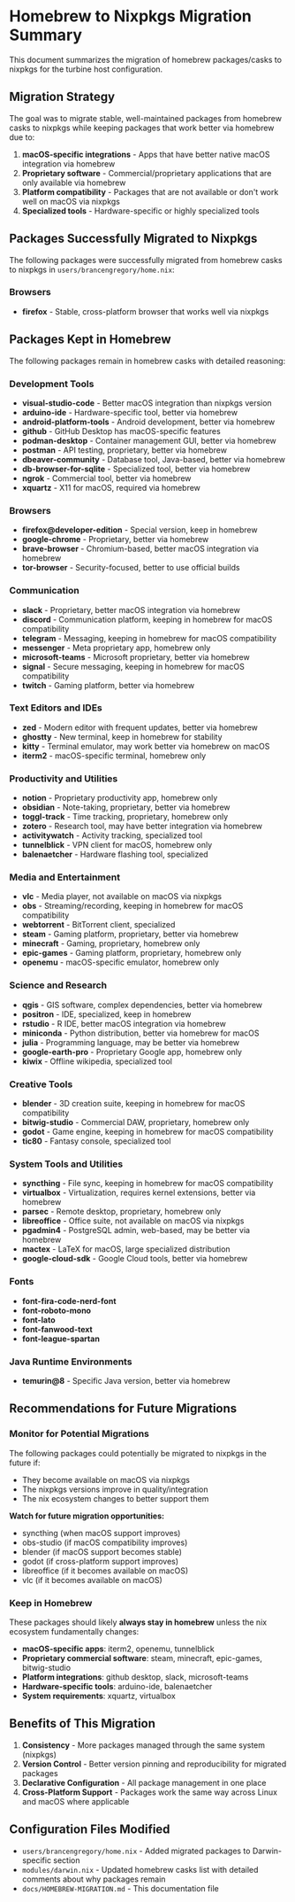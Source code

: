 # Homebrew to Nixpkgs Migration Summary

This document summarizes the migration of homebrew packages/casks to nixpkgs for the turbine host configuration.

## Migration Strategy

The goal was to migrate stable, well-maintained packages from homebrew casks to nixpkgs while keeping packages that work better via homebrew due to:

1. **macOS-specific integrations** - Apps that have better native macOS integration via homebrew
2. **Proprietary software** - Commercial/proprietary applications that are only available via homebrew
3. **Platform compatibility** - Packages that are not available or don't work well on macOS via nixpkgs
4. **Specialized tools** - Hardware-specific or highly specialized tools

## Packages Successfully Migrated to Nixpkgs

The following packages were successfully migrated from homebrew casks to nixpkgs in `users/brancengregory/home.nix`:

### Browsers
- **firefox** - Stable, cross-platform browser that works well via nixpkgs

## Packages Kept in Homebrew

The following packages remain in homebrew casks with detailed reasoning:

### Development Tools
- **visual-studio-code** - Better macOS integration than nixpkgs version
- **arduino-ide** - Hardware-specific tool, better via homebrew
- **android-platform-tools** - Android development, better via homebrew
- **github** - GitHub Desktop has macOS-specific features
- **podman-desktop** - Container management GUI, better via homebrew
- **postman** - API testing, proprietary, better via homebrew
- **dbeaver-community** - Database tool, Java-based, better via homebrew
- **db-browser-for-sqlite** - Specialized tool, better via homebrew
- **ngrok** - Commercial tool, better via homebrew
- **xquartz** - X11 for macOS, required via homebrew

### Browsers
- **firefox@developer-edition** - Special version, keep in homebrew
- **google-chrome** - Proprietary, better via homebrew
- **brave-browser** - Chromium-based, better macOS integration via homebrew
- **tor-browser** - Security-focused, better to use official builds

### Communication
- **slack** - Proprietary, better macOS integration via homebrew
- **discord** - Communication platform, keeping in homebrew for macOS compatibility
- **telegram** - Messaging, keeping in homebrew for macOS compatibility
- **messenger** - Meta proprietary app, homebrew only
- **microsoft-teams** - Microsoft proprietary, better via homebrew
- **signal** - Secure messaging, keeping in homebrew for macOS compatibility
- **twitch** - Gaming platform, better via homebrew

### Text Editors and IDEs
- **zed** - Modern editor with frequent updates, better via homebrew
- **ghostty** - New terminal, keep in homebrew for stability
- **kitty** - Terminal emulator, may work better via homebrew on macOS
- **iterm2** - macOS-specific terminal, homebrew only

### Productivity and Utilities
- **notion** - Proprietary productivity app, homebrew only
- **obsidian** - Note-taking, proprietary, better via homebrew
- **toggl-track** - Time tracking, proprietary, homebrew only
- **zotero** - Research tool, may have better integration via homebrew
- **activitywatch** - Activity tracking, specialized tool
- **tunnelblick** - VPN client for macOS, homebrew only
- **balenaetcher** - Hardware flashing tool, specialized

### Media and Entertainment
- **vlc** - Media player, not available on macOS via nixpkgs
- **obs** - Streaming/recording, keeping in homebrew for macOS compatibility
- **webtorrent** - BitTorrent client, specialized
- **steam** - Gaming platform, proprietary, better via homebrew
- **minecraft** - Gaming, proprietary, homebrew only
- **epic-games** - Gaming platform, proprietary, homebrew only
- **openemu** - macOS-specific emulator, homebrew only

### Science and Research
- **qgis** - GIS software, complex dependencies, better via homebrew
- **positron** - IDE, specialized, keep in homebrew
- **rstudio** - R IDE, better macOS integration via homebrew
- **miniconda** - Python distribution, better via homebrew for macOS
- **julia** - Programming language, may be better via homebrew
- **google-earth-pro** - Proprietary Google app, homebrew only
- **kiwix** - Offline wikipedia, specialized tool

### Creative Tools
- **blender** - 3D creation suite, keeping in homebrew for macOS compatibility
- **bitwig-studio** - Commercial DAW, proprietary, homebrew only
- **godot** - Game engine, keeping in homebrew for macOS compatibility
- **tic80** - Fantasy console, specialized tool

### System Tools and Utilities
- **syncthing** - File sync, keeping in homebrew for macOS compatibility
- **virtualbox** - Virtualization, requires kernel extensions, better via homebrew
- **parsec** - Remote desktop, proprietary, homebrew only
- **libreoffice** - Office suite, not available on macOS via nixpkgs
- **pgadmin4** - PostgreSQL admin, web-based, may be better via homebrew
- **mactex** - LaTeX for macOS, large specialized distribution
- **google-cloud-sdk** - Google Cloud tools, better via homebrew

### Fonts
- **font-fira-code-nerd-font**
- **font-roboto-mono**
- **font-lato**
- **font-fanwood-text**
- **font-league-spartan**

### Java Runtime Environments
- **temurin@8** - Specific Java version, better via homebrew

## Recommendations for Future Migrations

### Monitor for Potential Migrations
The following packages could potentially be migrated to nixpkgs in the future if:
- They become available on macOS via nixpkgs
- The nixpkgs versions improve in quality/integration
- The nix ecosystem changes to better support them

**Watch for future migration opportunities:**
- syncthing (when macOS support improves)
- obs-studio (if macOS compatibility improves)
- blender (if macOS support becomes stable)
- godot (if cross-platform support improves)
- libreoffice (if it becomes available on macOS)
- vlc (if it becomes available on macOS)

### Keep in Homebrew
These packages should likely **always stay in homebrew** unless the nix ecosystem fundamentally changes:

- **macOS-specific apps**: iterm2, openemu, tunnelblick
- **Proprietary commercial software**: steam, minecraft, epic-games, bitwig-studio
- **Platform integrations**: github desktop, slack, microsoft-teams
- **Hardware-specific tools**: arduino-ide, balenaetcher
- **System requirements**: xquartz, virtualbox

## Benefits of This Migration

1. **Consistency** - More packages managed through the same system (nixpkgs)
2. **Version Control** - Better version pinning and reproducibility for migrated packages
3. **Declarative Configuration** - All package management in one place
4. **Cross-Platform Support** - Packages work the same way across Linux and macOS where applicable

## Configuration Files Modified

- `users/brancengregory/home.nix` - Added migrated packages to Darwin-specific section
- `modules/darwin.nix` - Updated homebrew casks list with detailed comments about why packages remain
- `docs/HOMEBREW-MIGRATION.md` - This documentation file